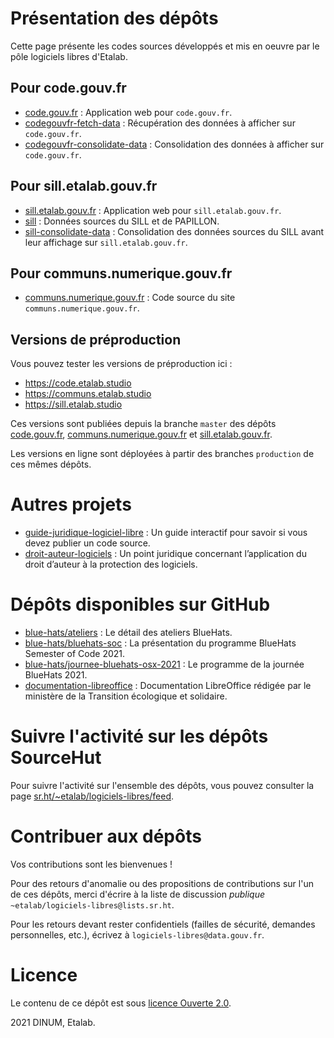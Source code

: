 
# Présentation des dépôts

Cette page présente les codes sources développés et mis en oeuvre par
le pôle logiciels libres d'Etalab.


## Pour code.gouv.fr

-   [code.gouv.fr](https://git.sr.ht/~etalab/code.gouv.fr) : Application web pour `code.gouv.fr`.
-   [codegouvfr-fetch-data](https://git.sr.ht/~etalab/codegouvfr-fetch-data) : Récupération des données à afficher sur `code.gouv.fr`.
-   [codegouvfr-consolidate-data](https://git.sr.ht/~etalab/codegouvfr-consolidate-data) : Consolidation des données à afficher sur `code.gouv.fr`.


## Pour sill.etalab.gouv.fr

-   [sill.etalab.gouv.fr](https://git.sr.ht/~etalab/sill.etalab.gouv.fr) : Application web pour `sill.etalab.gouv.fr`.
-   [sill](https://git.sr.ht/~etalab/sill) : Données sources du SILL et de PAPILLON.
-   [sill-consolidate-data](https://git.sr.ht/~etalab/sill-consolidate-data) : Consolidation des données sources du SILL avant leur affichage sur `sill.etalab.gouv.fr`.


## Pour communs.numerique.gouv.fr

-   [communs.numerique.gouv.fr](https://git.sr.ht/~etalab/communs.numerique.gouv.fr) : Code source du site `communs.numerique.gouv.fr`.


## Versions de préproduction

Vous pouvez tester les versions de préproduction ici :

-   <https://code.etalab.studio>
-   <https://communs.etalab.studio>
-   <https://sill.etalab.studio>

Ces versions sont publiées depuis la branche `master` des dépôts
[code.gouv.fr](https://git.sr.ht/~etalab/code.gouv.fr), [communs.numerique.gouv.fr](https://git.sr.ht/~etalab/communs.numerique.gouv.fr) et [sill.etalab.gouv.fr](https://git.sr.ht/~etalab/sill.etalab.gouv.fr).

Les versions en ligne sont déployées à partir des branches `production`
de ces mêmes dépôts.


# Autres projets

-   [guide-juridique-logiciel-libre](https://git.sr.ht/~etalab/guide-juridique-logiciel-libre) : Un guide interactif pour savoir si vous devez publier un code source.
-   [droit-auteur-logiciels](https://git.sr.ht/~etalab/droit-auteur-logiciels) : Un point juridique concernant l’application du droit d’auteur à la protection des logiciels.


# Dépôts disponibles sur GitHub

-   [blue-hats/ateliers](https://github.com/blue-hats/ateliers) : Le détail des ateliers BlueHats.
-   [blue-hats/bluehats-soc](https://github.com/blue-hats/bluehats-soc) : La présentation du programme BlueHats Semester of Code 2021.
-   [blue-hats/journee-bluehats-osx-2021](https://github.com/blue-hats/journee-bluehats-osx-2021) : Le programme de la journée BlueHats 2021.
-   [documentation-libreoffice](https://github.com/etalab/documentation-libreoffice) : Documentation LibreOffice rédigée par le ministère de la Transition écologique et solidaire.


# Suivre l'activité sur les dépôts SourceHut

Pour suivre l'activité sur l'ensemble des dépôts, vous pouvez
consulter la page [sr.ht/~etalab/logiciels-libres/feed](https://sr.ht/~etalab/logiciels-libres/feed).


# Contribuer aux dépôts

Vos contributions sont les bienvenues !

Pour des retours d'anomalie ou des propositions de contributions sur
l'un de ces dépôts, merci d'écrire à la liste de discussion *publique*
`~etalab/logiciels-libres@lists.sr.ht`.

Pour les retours devant rester confidentiels (failles de sécurité,
demandes personnelles, etc.), écrivez à `logiciels-libres@data.gouv.fr`.


# Licence

Le contenu de ce dépôt est sous [licence Ouverte 2.0](LICENSE.md).

2021 DINUM, Etalab.

